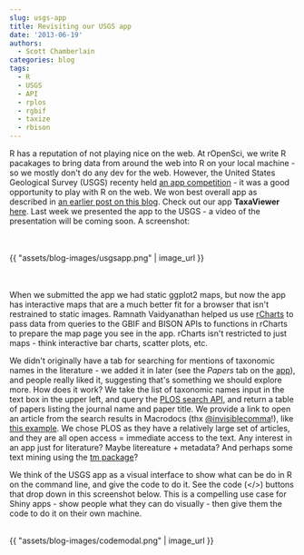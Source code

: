 ```yaml
---
slug: usgs-app
title: Revisiting our USGS app
date: '2013-06-19'
authors:
  - Scott Chamberlain
categories: blog
tags:
  - R
  - USGS
  - API
  - rplos
  - rgbif
  - taxize
  - rbison
---
```


R has a reputation of not playing nice on the web. At rOpenSci, we write R pacakages to bring data from around the web into R on your local machine - so we mostly don't do any dev for the web. However, the United States Geological Survey (USGS) recenty held [an app competition][appcomp] - it was a good opportunity to play with R on the web. We won best overall app as described in [an earlier post on this blog][usgsold]. Check out our app **TaxaViewer** [here][usgsapp]. Last week we presented the app to the USGS - a video of the presentation will be coming soon. A screenshot:

<br><br>
{{ "assets/blog-images/usgsapp.png" | image_url }}
<br><br><br>

When we submitted the app we had static ggplot2 maps, but now the app has interactive maps that are a much better fit for a browser that isn't restrained to static images. Ramnath Vaidyanathan helped us use [rCharts][rCharts] to pass data from queries to the GBIF and BISON APIs to functions in rCharts to prepare the map page you see in the app. rCharts isn't restricted to just maps - think interactive bar charts, scatter plots, etc.

We didn't originally have a tab for searching for mentions of taxonomic names in the literature - we added it in later (see the *Papers* tab on the [app][usgsapp]), and people really liked it, suggesting that's something we should explore more. How does it work? We take the list of taxonomic names input in the text box in the upper left, and query the [PLOS search API][plos], and return a table of papers listing the journal name and paper title. We provide a link to open an article from the search results in Macrodocs (thx [@invisiblecomma][comma]!), like [this example][macro]. We chose PLOS as they have a relatively large set of articles, and they are all open access = immediate access to the text. Any interest in an app just for literature? Maybe litereature + metadata? And perhaps some text mining using the [tm package][tm]?

We think of the USGS app as a visual interface to show what can be do in R on the command line, and give the code to do it. See the code (</>) buttons that drop down in this screenshot below. This is a compelling use case for Shiny apps - show people what they can do visually - then give them the code to do it on their own machine.

<br>
{{ "assets/blog-images/codemodal.png" | image_url }}
<br><br>

[usgsapp]: http://glimmer.rstudio.com/ropensci/usgs_app/
[usgsold]: /blog/2013/04/22/usgs_app/
[appcomp]: http://applifyingusgsdata.challenge.gov/submissions/14242-taxaviewer
[tm]: http://cran.r-project.org/web/packages/tm/index.html
[plos]: http://api.plos.org/
[rmetadata]: https://github.com/ropensci/rmetadata
[rCharts]: http://rcharts.github.io/
[macro]: http://macrodocs.org/?doi=10.1371/journal.pone.0017580
[comma]: https://twitter.com/invisiblecomma
